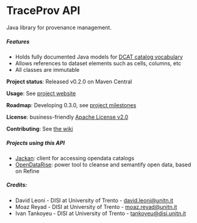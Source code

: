 TraceProv API
====

Java library for provenance management.

##### Features

 * Holds fully documented Java models for  <a href="http://www.w3.org/TR/vocab-dcat/" target="_blank"> DCAT catalog vocabulary </a>
 * Allows references to dataset elements such as cells, columns, etc
 * All classes are immutable

**Project status**: Released v0.2.0 on Maven Central

**Usage**: See [project website](http://opendatatrentino.github.io/odt-commons/)

**Roadmap**: Developing 0.3.0, see [project milestones](../../milestones)

**License**: business-friendly [Apache License v2.0](LICENSE.txt)

**Contributing**: See [the wiki](../../wiki)

##### Projects using this API

* [Jackan](https://github.com/opendatatrentino/jackan): client for accessing opendata catalogs
* [OpenDataRise](https://github.com/opendatatrentino/OpenDataRise): power tool to cleanse and semantify open data, based on Refine

##### Credits:

* David Leoni - DISI at University of Trento - david.leoni@unitn.it
* Moaz Reyad - DISI at University of Trento - moaz.reyad@unitn.it
* Ivan Tankoyeu - DISI at University of Trento - tankoyeu@disi.unitn.it

